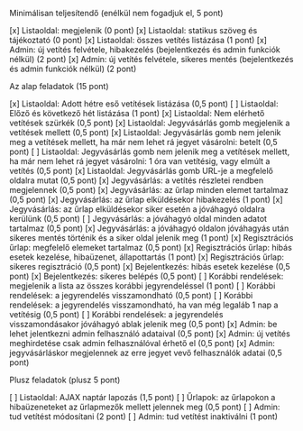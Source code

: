 Minimálisan teljesítendő (enélkül nem fogadjuk el, 5 pont)

[x] Listaoldal: megjelenik (0 pont)
[x] Listaoldal: statikus szöveg és tájékoztató (0 pont)
[x] Listaoldal: összes vetítés listázása (1 pont)
[x] Admin: új vetítés felvétele, hibakezelés (bejelentkezés és admin funkciók nélkül) (2 pont)
[x] Admin: új vetítés felvétele, sikeres mentés (bejelentkezés és admin funkciók nélkül) (2 pont)

Az alap feladatok (15 pont)

[x] Listaoldal: Adott hétre eső vetítések listázása (0,5 pont)
[ ] Listaoldal: Előző és következő hét listázása (1 pont)
[x] Listaoldal: Nem elérhető vetítések szürkék (0,5 pont)
[x] Listaoldal: Jegyvásárlás gomb megjelenik a vetítések mellett (0,5 pont)
[x] Listaoldal: Jegyvásárlás gomb nem jelenik meg a vetítések mellett, ha már nem lehet rá jegyet vásárolni: betelt (0,5 pont)
[ ] Listaoldal: Jegyvásárlás gomb nem jelenik meg a vetítések mellett, ha már nem lehet rá jegyet vásárolni: 1 óra van vetítésig, vagy elmúlt a vetítés (0,5 pont)
[x] Listaoldal: Jegyvásárlás gomb URL-je a megfelelő oldalra mutat (0,5 pont)
[x] Jegyvásárlás: a vetítés részletei rendben megjelennek (0,5 pont)
[x] Jegyvásárlás: az űrlap minden elemet tartalmaz (0,5 pont)
[x] Jegyvásárlás: az űrlap elküldésekor hibakezelés (1 pont)
[x] Jegyvásárlás: az űrlap elküldésekor siker esetén a jóváhagyó oldalra kerülünk (0,5 pont)
[ ] Jegyvásárlás: a jóváhagyó oldal minden adatot tartalmaz (0,5 pont)
[x] Jegyvásárlás: a jóváhagyó oldalon jóváhagyás után sikeres mentés történik és a siker oldal jelenik meg (1 pont)
[x] Regisztrációs űrlap: megfelelő elemeket tartalmaz (0,5 pont)
[x] Regisztrációs űrlap: hibás esetek kezelése, hibaüzenet, állapottartás (1 pont)
[x] Regisztrációs űrlap: sikeres regisztráció (0,5 pont)
[x] Bejelentkezés: hibás esetek kezelése (0,5 pont)
[x] Bejelentkezés: sikeres belépés (0,5 pont)
[ ] Korábbi rendelések: megjelenik a lista az összes korábbi jegyrendeléssel (1 pont)
[ ] Korábbi rendelések: a jegyrendelés visszamondható (0,5 pont)
[ ] Korábbi rendelések: a jegyrendelés visszamondható, ha van még legaláb 1 nap a vetítésig (0,5 pont)
[ ] Korábbi rendelések: a jegyrendelés visszamondásakor jóváhagyó ablak jelenik meg (0,5 pont)
[x] Admin: be lehet jelentkezni admin felhasználó adataival (0,5 pont)
[x] Admin: új vetítés meghirdetése csak admin felhasználóval érhető el (0,5 pont)
[x] Admin: jegyvásárláskor megjelennek az erre jegyet vevő felhasználók adatai (0,5 pont)

Plusz feladatok (plusz 5 pont)

[ ] Listaoldal: AJAX naptár lapozás (1,5 pont)
[ ] Űrlapok: az űrlapokon a hibaüzeneteket az űrlapmezők mellett jelennek meg (0,5 pont)
[ ] Admin: tud vetítést módosítani (2 pont)
[ ] Admin: tud vetítést inaktiválni (1 pont)